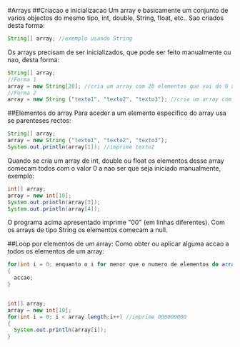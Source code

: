 #Arrays
##Criacao e inicializacao
Um array e basicamente um conjunto de varios objectos do mesmo tipo, int, double, String, float, etc.. Sao criados desta forma:
```java
String[] array; //exemplo usando String
```
Os arrays precisam de ser inicializados, que pode ser feito manualmente ou nao, desta forma:

```java
String[] array;
//Forma 1
array = new String[20]; //cria um array com 20 elementos que vai do 0 ao 19
//Forma 2
array = new String {"texto1", "texto2", "texto3"}; //cria um array com 3 elementos que vai do 0 ao 2
```
##Elementos do array
Para aceder a um elemento especifico do array usa se parenteses rectos:
```java
String[] array;
array = new String {"texto1", "texto2", "texto3"}; 
System.out.println(array[1]); //imprime texto2
```
Quando se cria um array de int, double ou float os elementos desse array comecam todos com o valor 0 a nao ser que seja iniciado manualmente, exemplo:
```java
int[] array;
array = new int[10];
System.out.println(array[3]);
System.out.println(array[4]);
```
O programa acima apresentado imprime "00" (em linhas diferentes).
Com os arrays de tipo String os elementos comecam a null.

##Loop por elementos de um array:
Como obter ou aplicar alguma accao a todos os elementos de um array:

```java
for(int i = 0; enquanto o i for menor que o numero de elementos do array (se tem 22 elementos vai do 0 ao 21); i++)
{
  accao;
}


int[] array;
array = new int[10];
for(int i = 0; i < array.length;i++) //imprime 000000000
{
  System.out.println(array[i]); 
}
```
